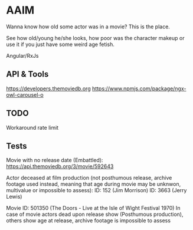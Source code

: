 # AAIM

Wanna know how old some actor was in a movie? This is the place.

See how old/young he/she looks, how poor was the character makeup or use it if you just have some weird age fetish.

Angular/RxJs

## API & Tools

https://developers.themoviedb.org
https://www.npmjs.com/package/ngx-owl-carousel-o

## TODO

Workaround rate limit

## Tests

Movie with no release date (Embattled):
https://api.themoviedb.org/3/movie/592643

Actor deceased at film production (not posthumous release, archive footage used instead, meaning that age during movie may be unknwon, multivalue or impossible to assess):
ID: 152 (Jim Morrison)
ID: 3663 (Jerry Lewis)

Movie ID: 501350 (The Doors - Live at the Isle of Wight Festival 1970)
In case of movie actors dead upon release show (Posthumous production), others show age at release, archive footage is impossible to assess